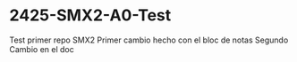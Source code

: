 # 2425-SMX2-A0-Test
Test primer repo SMX2
Primer cambio hecho con el bloc de notas 
Segundo Cambio en el doc